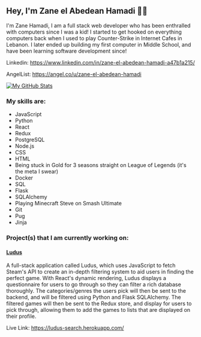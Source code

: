<h2> Hey, I'm Zane el Abedean Hamadi 👋🚀 </h2>

<!--
**zanehamadi/zanehamadi** is a ✨ _special_ ✨ repository because its `README.md` (this file) appears on your GitHub profile.

Here are some ideas to get you started:

- 🔭 I’m currently working on ...
- 🌱 I’m currently learning ...
- 👯 I’m looking to collaborate on ...
- 🤔 I’m looking for help with ...
- 💬 Ask me about ...
- 📫 How to reach me: ...
- 😄 Pronouns: ...
- ⚡ Fun fact: ...
-->

<p> I'm Zane Hamadi, I am a full stack web developer who has been enthralled with computers since I was a kid! I started to get hooked on everything computers back when I used to play Counter-Strike in Internet Cafes in Lebanon. I later ended up building my first computer in Middle School, and have been learning software development since! 

Linkedin: https://www.linkedin.com/in/zane-el-abedean-hamadi-a47b1a215/
  
AngelList: https://angel.co/u/zane-el-abedean-hamadi
</p>

[![My GitHub Stats](https://github-readme-stats.vercel.app/api/?username=zanehamadi&count_private=true&theme=tokyonight&showicons=true)]()


<h3> My skills are: </h3>

- JavaScript
- Python
- React
- Redux
- PostgreSQL
- Node.js
- CSS
- HTML
- Being stuck in Gold for 3 seasons straight on League of Legends (it's the meta I swear)
- Docker
- SQL
- Flask
- SQLAlchemy
- Playing Minecraft Steve on Smash Ultimate
- Git
- Pug
- Jinja

<h3> Project(s) that I am currently working on: </h3>

<h4><a href="https://github.com/zanehamadi/Ludus">Ludus</a></h4>

<p> A full-stack application called Ludus, which uses JavaScript to fetch Steam's API to create an in-depth filtering system to aid users in finding the perfect game. With React's dynamic rendering, Ludus displays a questionnaire for users to go through so they can filter a rich database thoroughly. The categories/genres the users pick will then be sent to the backend, and will be filtered using Python and Flask SQLAlchemy. The filtered games will then be sent to the Redux store, and display for users to pick through, allowing them to add the games to lists that are displayed on their profile. 

Live Link: https://ludus-search.herokuapp.com/
</p>

